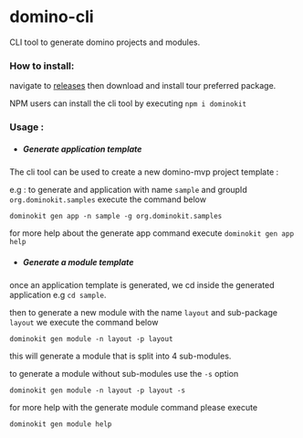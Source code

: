 # domino-cli
CLI tool to generate domino projects and modules.

### How to install:

navigate to [releases](https://github.com/DominoKit/domino-cli/releases) then download and install tour preferred package.

NPM users can install the cli tool by executing `npm i dominokit`

### Usage :

- ##### Generate application template

The cli tool can be used to create a new domino-mvp project template :

e.g : to generate and application with name `sample` and groupId `org.dominokit.samples` execute the command below

`dominokit gen app -n sample -g org.dominokit.samples` 

for more help about the generate app command execute `dominokit gen app help`


- ##### Generate a module template 

once an application template is generated, we cd inside the generated application e.g `cd sample`.

then to generate a new module with the name `layout` and sub-package `layout` we execute the command below

`dominokit gen module -n layout -p layout`

this will generate a module that is split into 4 sub-modules.

to generate a module without sub-modules use the `-s` option

`dominokit gen module -n layout -p layout -s`

for more help with the generate module command please execute 

`dominokit gen module help`
